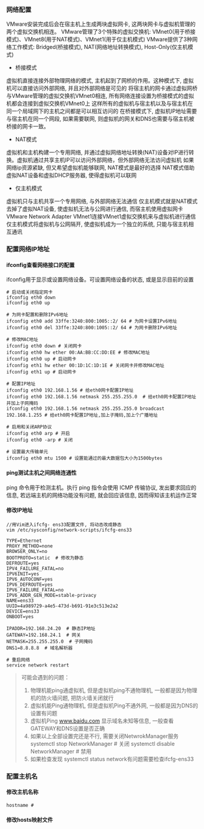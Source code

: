 ### 网络配置
VMware安装完成后会在宿主机上生成两块虚拟网卡, 这两块网卡与虚拟机管理的两个虚拟交换机相连。
VMware管理了3个特殊的虚拟交换机: VMnet0(用于桥接模式)、VMnet8(用于NAT模式)、VMnet1(用于仅主机模式)
VMware提供了3种网络工作模式: Bridged(桥接模式), NAT(网络地址转换模式), Host-Only(仅主机模式)
- 桥接模式

虚拟机直接连接外部物理网络的模式, 主机起到了网桥的作用。这种模式下, 虚拟机可以直接访问外部网络, 并且对外部网络是可见的
将宿主机的网卡通过虚拟网桥与VMware管理的虚拟交换机VMnet0相连, 所有网络连接设置为桥接模式的虚拟机都会连接到虚拟交换机VMnet0上
这样所有的虚拟机与宿主机以及与宿主机在同一个局域网下的主机之间都是可以相互访问的
在桥接模式下, 虚拟机IP地址需要与宿主机在同一个网段, 如果需要联网, 则虚拟机的网关和DNS也需要与宿主机被桥接的网卡一致。
- NAT模式

虚拟机和主机构建一个专用网络, 并通过虚拟网络地址转换(NAT)设备对IP进行转换。虚拟机通过共享主机IP可以访问外部网络，但外部网络无法访问虚拟机
如果网络ip资源紧缺, 但又希望虚拟机能够联网, NAT模式是最好的选择
NAT模式借助虚拟NAT设备和虚拟DHCP服务器, 使得虚拟机可以联网
- 仅主机模式

虚拟机只与主机共享一个专用网络, 与外部网络无法通信
仅主机模式就是NAT模式去掉了虚拟NAT设备, 使虚拟机无法与公网进行通信, 而宿主机使用虚拟网卡VMware Network Adapter VMnet1连接VMnet1虚拟交换机来与虚拟机进行通信
仅主机模式将虚拟机与公网隔开, 使虚拟机成为一个独立的系统, 只能与宿主机相互通讯

### 配置网络IP地址
 #### ifconfig查看网络接口的配置
ifconfig用于显示或设置网络设备。可设置网络设备的状态, 或是显示目前的设置
```
# 启动或关闭指定网卡
ifconfig eth0 down
ifconfig eth0 up

# 为网卡配置和删除IPv6地址
ifconfig eth0 add 33ffe:3240:800:1005::2/ 64 # 为网卡设置IPv6地址
ifconfig eth0 del 33ffe:3240:800:1005::2/ 64 # 为网卡删除IPv6地址

# 修改MAC地址
ifconfig eth0 down # 关闭网卡
ifconfig eth0 hw ether 00:AA:BB:CC:DD:EE # 修改MAC地址
ifconfig eth0 up # 启动网卡
ifconfig eth1 hw ether 00:1D:1C:1D:1E # 关闭网卡并修改MAC地址
ifconfig eth1 up # 启动网卡

# 配置IP地址
ifconfig eth0 192.168.1.56 # 给eth0网卡配置IP地址
ifconfig eth0 192.168.1.56 netmask 255.255.255.0  # 给eth0网卡配置IP地址并加上子网掩码
ifconfig eth0 192.168.1.56 netmask 255.255.255.0 broadcast 192.168.1.255 # 给eth0网卡配置IP地址,加上子掩码,加上个广播地址 

# 启用和关闭ARP协议
ifconfig eth0 arp # 开启
ifconfig eth0 -arp # 关闭

# 设置最大传输单元
ifconfig eth0 mtu 1500 # 设置能通过的最大数据包大小为1500bytes
```
#### ping测试主机之间网络连通性
ping 命令用于检测主机。执行 ping 指令会使用 ICMP 传输协议, 发出要求回应的信息, 若远端主机的网络功能没有问题, 就会回应该信息, 因而得知该主机运作正常
#### 修改IP地址
```
//用Vim进入ifcfg- ens33配置文件, 将动态改成静态
vim /etc/sysconfig/network-scripts/ifcfg-ens33

TYPE=Ethernet
PROXY_METHOD=none
BROWSER_ONLY=no
BOOTPROTO=static  # 修改为静态
DEFROUTE=yes
IPV4_FAILURE_FATAL=no
IPV6INIT=yes
IPV6_AUTOCONF=yes
IPV6_DEFROUTE=yes
IPV6_FAILURE_FATAL=no
IPV6_ADDR_GEN_MODE=stable-privacy
NAME=ens33
UUID=4a989729-a4e5-473d-b691-91e3c513e2a2
DEVICE=ens33
ONBOOT=yes

IPADDR=192.168.24.20  # 静态IP地址
GATEWAY=192.168.24.1  # 网关
NETMASK=255.255.255.0  # 子网掩码 
DNS1=8.8.8.8  # 域名解析器

# 重启网络
service network restart 
```
> 可能会遇到的问题：
> 1. 物理机能ping通虚拟机, 但是虚拟机ping不通物理机, 一般都是因为物理机的防火墙问题, 把防火墙关闭就行
> 2. 虚拟机能Ping通物理机, 但是虚拟机Ping不通外网, 一般都是因为DNS的设置有问题
> 3. 虚拟机Ping www.baidu.com 显示域名未知等信息, 一般查看GATEWAY和DNS设置是否正确
> 4. 如果以上全部设置完还是不行, 需要关闭NetwrokManager服务
>	systemctl stop NetworkManager  # 关闭
>	systemctl disable NetworkManager # 禁用
> 5. 如果检查发现 systemctl status network有问题需要检查ifcfg-ens33

### 配置主机名
#### 修改主机名称
``` 
hostname #
```
#### 修改hosts映射文件
